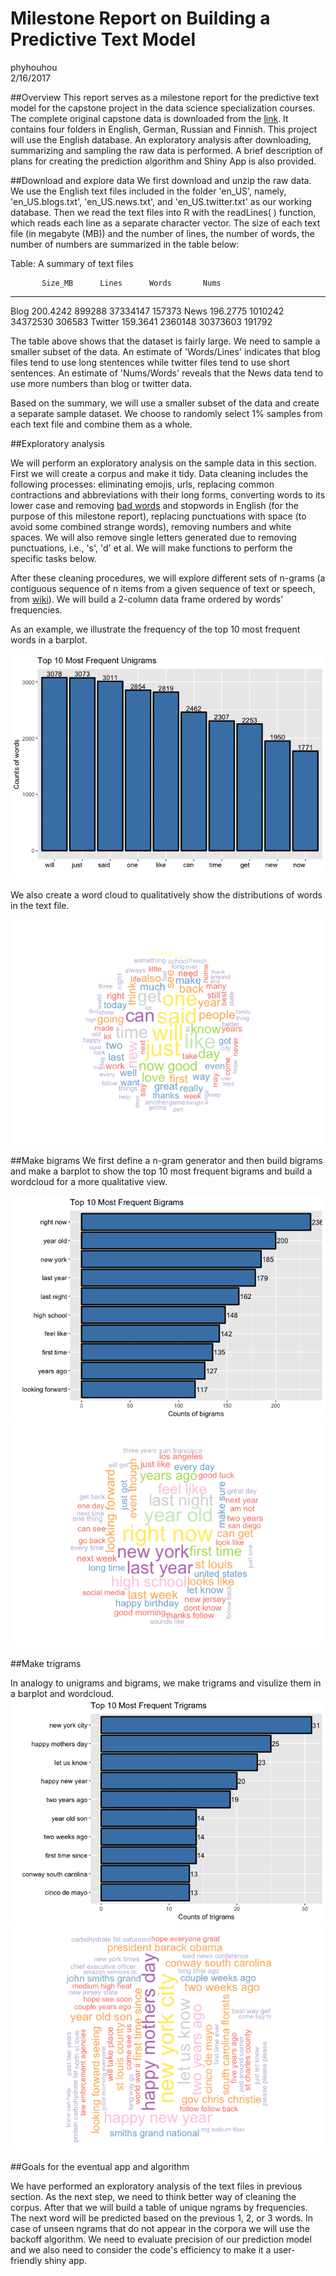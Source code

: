 # Milestone Report on Building a Predictive Text Model
phyhouhou  
2/16/2017  



##Overview
This report serves as a milestone report for the predictive text model for the capstone project in the data science specialization courses. The complete original capstone data is downloaded from the [link](https://d396qusza40orc.cloudfront.net/dsscapstone/dataset/Coursera-SwiftKey.zip). It contains four folders in English, German, Russian and Finnish. This project will use the English database. An exploratory analysis after downloading, summarizing and sampling the raw data is performed. A brief description of plans for creating the prediction algorithm and Shiny App is also provided.

##Download and explore data
We first download and unzip the raw data. We use the English text files included in the folder 'en_US', namely, 'en_US.blogs.txt', 'en_US.news.txt', and 'en_US.twitter.txt' as our working database. Then we read the text files into R with the readLines( ) function, which reads each line as a separate character vector. The size of each text file (in megabyte (MB)) and the number of lines, the number of words, the number of numbers are summarized in the table below:




Table: A summary of text files

           Size_MB      Lines      Words       Nums  
--------  ----------  ---------  ----------  --------
Blog       200.4242    899288     37334147    157373 
News       196.2775    1010242    34372530    306583 
Twitter    159.3641    2360148    30373603    191792 

The table above shows that the dataset is fairly large. We need to sample a smaller subset of the data. An estimate of 'Words/Lines' indicates that blog files tend to use long stentences while twitter files tend to use short sentences. An estimate of 'Nums/Words' reveals that the News data tend to use more numbers than blog or twitter data.

Based on the summary, we will use a smaller subset of the data and create a separate sample dataset. We choose to randomly select 1% samples from each text file and combine them as a whole.




##Exploratory analysis 

We will perform an exploratory analysis on the sample data in this section. First we will create a corpus and make it tidy. Data cleaning includes the following processes: eliminating emojis, urls, replacing common contractions and abbreviations with their long forms, converting words to its lower case and removing [bad words]('http://www.bannedwordlist.com/lists/swearWords.txt') and stopwords in English (for the purpose of this milestone report), replacing punctuations with space (to avoid some combined strange words), removing numbers and white spaces. We will also remove single letters generated due to removing punctuations, i.e., 's', 'd' et al. We will make functions to perform the specific tasks below.



After these cleaning procedures, we will explore different sets of n-grams (a contiguous sequence of n items from a given sequence of text or speech, from [wiki](https://en.wikipedia.org/wiki/N-gram)). We will build a 2-column data frame ordered by words' frequencies.  



As an example, we illustrate the frequency of the top 10 most frequent words in a barplot.

![](MyMilestoneReport_files/figure-html/unnamed-chunk-7-1.png)<!-- -->

We also create a word cloud to qualitatively show the distributions of words in the text file.

![](MyMilestoneReport_files/figure-html/unnamed-chunk-8-1.png)<!-- -->



##Make bigrams
We first define a n-gram generator and then build bigrams and make a barplot to show the top 10 most frequent bigrams and build a wordcloud for a more qualitative view.

![](MyMilestoneReport_files/figure-html/unnamed-chunk-10-1.png)<!-- -->![](MyMilestoneReport_files/figure-html/unnamed-chunk-10-2.png)<!-- -->



##Make trigrams

In analogy to unigrams and bigrams, we make trigrams and visulize them in a barplot and wordcloud.
![](MyMilestoneReport_files/figure-html/unnamed-chunk-12-1.png)<!-- -->![](MyMilestoneReport_files/figure-html/unnamed-chunk-12-2.png)<!-- -->



##Goals for the eventual app and algorithm

We have performed an exploratory analysis of the text files in previous section. As the next step, we need to think better way of cleaning the corpus. After that we will build a table of unique ngrams by frequencies. The next word will be predicted based on the previous 1, 2, or 3 words. In case of unseen ngrams that do not appear in the corpora we will use the backoff algorithm. We need to evaluate precision of our prediction model and we also need to consider the code's efficiency to make it a user-friendly shiny app.

